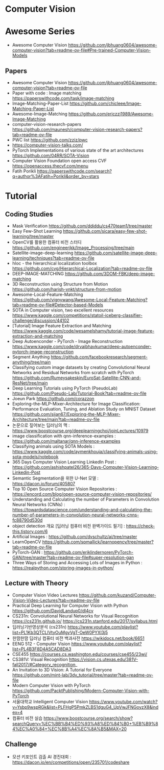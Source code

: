 
# Computer Vision  
# Awesome Series
- Awesome Computer Vision https://github.com/jbhuang0604/awesome-computer-vision?tab=readme-ov-file#Pre-trained-Computer-Vision-Models

## Papers
- Awesome Computer Vision https://github.com/jbhuang0604/awesome-computer-vision?tab=readme-ov-file
- Paper with code : Image matching https://paperswithcode.com/task/image-matching
- Image-Matching-Paper-List https://github.com/chicleee/Image-Matching-Paper-List
- Awesome-Image-Matching https://github.com/ericzzj1989/Awesome-Image-Matching
- computer-vision-research-papers https://github.com/maunesh/computer-vision-research-papers?tab=readme-ov-file
- PWC list https://github.com/zziz/pwc
- https://computer-vision-talks.com/
- PyTorch Implementations of various state of the art architectures https://github.com/04RR/SOTA-Vision
- Computer Vision Foundation open access CVF https://openaccess.thecvf.com/menu
- Fatih Porikli https://paperswithcode.com/search?q=author%3AFatih+Porikli&order_by=stars

# Tutorial
## Coding Studies
- Mask Verification https://github.com/ddiddu/cs470team1/tree/master   
- Easy Few-Shot Learning https://github.com/sicara/easy-few-shot-learning/tree/master
- OpenCV를 활용한 컴퓨터 비전 스터디 https://github.com/engineerjkk/Image_Processing/tree/main
- Satellite-image-deep-learning https://github.com/satellite-image-deep-learning/techniques?tab=readme-ov-file
- hloc - the hierarchical localization toolbox https://github.com/cvg/Hierarchical-Localization?tab=readme-ov-file   
- DEEP-IMAGE-MATCHING https://github.com/3DOM-FBK/deep-image-matching  
- 3D Reconstruction using Structure from Motion https://github.com/harish-vnkt/structure-from-motion
- Awesome-Local-Feature-Matching https://github.com/vignywang/Awesome-Local-Feature-Matching?tab=readme-ov-file#Detector-based-Models
- SOTA in Computer vision, two excellent resources https://www.kaggle.com/competitions/statoil-iceberg-classifier-challenge/discussion/44102
- [Tutorial] Image Feature Extraction and Matching https://www.kaggle.com/code/wesamelshamy/tutorial-image-feature-extraction-and-matching
- Deep Autoenconder - PyTorch - Image Reconstruction https://www.kaggle.com/code/drvaibhavkumar/deep-autoenconder-pytorch-image-reconstruction
- Segment Anything https://github.com/facebookresearch/segment-anything/tree/main
- Classifying custom image datasets by creating Convolutional Neural Networks and Residual Networks from scratch with PyTorch https://github.com/Rumeysakeskin/EuroSat-Satellite-CNN-and-ResNet/tree/main
- Deep Learning Tutorials using PyTorch (PseudoLab) https://github.com/Pseudo-Lab/Tutorial-Book?tab=readme-ov-file
- Joeun Park https://github.com/corazzon
- Exploring-the-MLP-Mixer-Architecture for Image Classification: Performance Evaluation, Tuning, and Ablation Study on MNIST Dataset https://github.com/sijan67/Exploring-the-MLP-Mixer-Architecture/tree/main?tab=readme-ov-file
- 논문으로 짚어보는 딥러닝의 맥 : https://www.boostcourse.org/deeplearningchoi/joinLectures/10979
- image classification with qnn-inference-examples : https://github.com/maltanar/qnn-inference-examples
- Classifying animals using SOTA Models : https://www.kaggle.com/code/aymenkhouja/classifying-animals-using-sota-models/notebook
- 365 Days Computer Vision Learning LinkedIn Post : https://github.com/ashishpatel26/365-Days-Computer-Vision-Learning-Linkedin-Post
- Semantic Segmentation을 위한 U-Net 모델 : https://dacon.io/forum/405807
- Top 10 Open Source Computer Vision Repositories : https://encord.com/blog/open-source-computer-vision-repositories/
- Understanding and Calculating the number of Parameters in Convolution Neural Networks (CNNs) : https://towardsdatascience.com/understanding-and-calculating-the-number-of-parameters-in-convolution-neural-networks-cnns-fc88790d530d
- object detection 개요 [딥러닝 컴퓨터 비전 완벽가이드 필기] : https://check-this.tistory.com/6
- Artificial Images : https://github.com/dvschultz/ai/tree/master
- LearnOpenCV https://github.com/spmallick/learnopencv/tree/master?tab=readme-ov-file
- PyTorch-GAN : https://github.com/eriklindernoren/PyTorch-GAN/tree/master?tab=readme-ov-file#super-resolution-gan
- Three Ways of Storing and Accessing Lots of Images in Python : https://realpython.com/storing-images-in-python/

## Lecture with Theory
- Computer Vision Video Lectures https://github.com/kuzand/Computer-Vision-Video-Lectures?tab=readme-ov-file  
- Practical Deep Learning for Computer Vision with Python https://github.com/DavidLandup0/dl4cv
- CS231n: Convolutional Neural Networks for Visual Recognition https://cs231n.github.io/ https://cs231n.stanford.edu/2017/syllabus.html  
- 딥러닝기반영상분석 (cs231n) https://www.youtube.com/playlist?list=PL1Kb3QTCLIVtyOuMgyVgT-OeW0PYXl3j5
- 한땀한땀 딥러닝 컴퓨터 비전 백과사전 https://wikidocs.net/book/6651
- EENG 512 - Computer Vision https://www.youtube.com/playlist?list=PL4B3F8D4A5CAD8DA3
- CSE455 https://courses.cs.washington.edu/courses/cse455/23wi/
- CS381V: Visual Recognition https://vision.cs.utexas.edu/381V-fall2017/#Category_recognition_
- An Invitation to 3D Vision: A Tutorial for Everyone https://github.com/mint-lab/3dv_tutorial/tree/master?tab=readme-ov-file
- Modern Computer Vision with PyTorch https://github.com/PacktPublishing/Modern-Computer-Vision-with-PyTorch
- 서울대학교 Intelligent Computer Vision https://www.youtube.com/watch?v=Ysbp9wspRGk&list=PLFHgP5PmkZLBS1dguG4_UpVwJFNGoyzX8&index=4
- 컴퓨터 비전 실습 https://www.boostcourse.org/search/show?searchQuery=%EC%BB%B4%ED%93%A8%ED%84%B0+%EB%B9%84%EC%A0%84+%EC%8B%A4%EC%8A%B5&MAX=20

## Challenge
- 모션 키포인트 검출 AI 경진대회 : https://dacon.io/en/competitions/open/235701/codeshare

